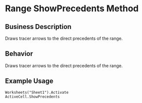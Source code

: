 # Range ShowPrecedents Method

## Business Description
Draws tracer arrows to the direct precedents of the range.

## Behavior
Draws tracer arrows to the direct precedents of the range.

## Example Usage
```vba
Worksheets("Sheet1").Activate 
ActiveCell.ShowPrecedents
```